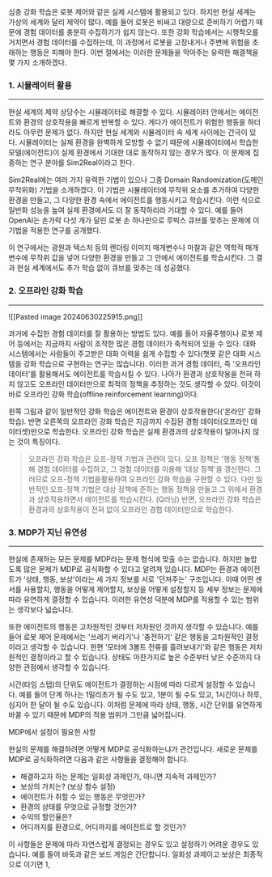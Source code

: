 심층 강화 학습은 로봇 제어와 같은 실제 시스템에 활용되고 있다. 하지만 현실 세계는 가상의 세계와 달리 제약이 많다. 예를 들어 로봇은 비싸고 대량으로 준비하기 어렵기 때문에 경험 데이터를 충분히 수집하기가 쉽지 않는다. 또한 강화 학습에서는 시행착오를 거치면서 경험 데이터를 수집하는데, 이 과정에서 로봇을 고장내거나 주변에 위험을 초래하는 행동은 피해야 한다. 이번 절에서는 이러한 문제들을 막아주는 유력한 해결책을 몇 가지 소개하겠다.

### 1. 시뮬레이터 활용
---
현실 세계의 제약 상당수는 시뮬레이터로 해결할 수 있다. 시뮬레이터 안에서는 에이전트와 환경의 상호작용을 빠르게 반복할 수 있다. 게다가 에이전트가 위험한 행동을 하더라도 아무런 문제가 없다. 하지만 현실 세계와 시뮬레이터 속 세계 사이에는 간극이 있다. 시뮬레이터는 실제 환경을 완벽하게 모방할 수 없기 때문에 시뮬레이터에서 학습한 모델(에이전트)이 실제 환경에서 기대한 대로 동작하지 않는 경우가 많다. 이 문제에 집중하는 연구 분야를 Sim2Real이라고 한다.

Sim2Real에는 여러 가지 유력한 기법이 있으나 그중 Domain Randomization(도메인 무작위화) 기법을 소개하겠다. 이 기법은 시뮬레이터에 무작위 요소를 추가하여 다양한 환경을 만들고, 그 다양한 환경 속에서 에이전트를 행동시키고 학습시킨다. 이런 식으로 일반화 성능을 높여 실제 환경에서도 더 잘 동작하리라 기대할 수 있다. 예를 들어 OpenAI는 손가락 다섯 개가 달린 로봇 손 하나만으로 루빅스 큐브를 맞추는 문제에 이 기법을 적용한 연구를 공개했다.

이 연구에서는 광원과 텍스처 등의 렌더링 이미지 매개변수나 마찰과 같은 역학적 매개변수에 무작위 값을 넣어 다양한 환경을 만들고 그 안에서 에이전트를 학습시킨다. 그 결과 현실 세계에서도 추가 학습 없이 큐브를 맞추는 데 성공했다.

### 2. 오프라인 강화 학습
---
![[Pasted image 20240630225915.png]]

과거에 수집한 경험 데이터를 잘 활용하는 방법도 있다. 예를 들어 자율주행이나 로봇 제어 등에서는 지금까지 사람이 조작한 많은 경험 데이터가 축적되어 있을 수 있다. 대화 시스템에서는 사람들이 주고받은 대화 이력을 쉽게 수집할 수 있다(챗봇 같은 대화 시스템을 강화 학습으로 구현하는 연구는 많습니다). 이러한 과거 경험 데이터, 즉 '오프라인 데이터'를 활용해서도 에이전트를 학습시킬 수 있다. 나아가 환경과 상호작용을 전혀 하지 않고도 오프라인 데이터만으로 최적의 정책을 추정하는 것도 생각할 수 있다. 이것이 바로 오프라인 강화 학습(offline reinforcement learning)이다.

왼쪽 그림과 같이 일반적인 강화 학습은 에이전트와 환경이 상호작용한다(‘온라인’ 강화 학습). 반면 오른쪽의 오프라인 강화 학습은 지금까지 수집된 경험 데이터(오프라인 데이터셋)만으로 학습한다. 오프라인 강화 학습은 실제 환경과의 상호작용이 일어나지 않는 것이 특징이다.

>오프라인 강화 학습은 오프-정책 기법과 관련이 있다. 오프 정책은 '행동 정책'통해 경험 데이터를 수집하고, 그 경험 데이터를 이용해 '대상 정책'을 갱신한다. 그러므로 오프-정책 기법을활용하여 오프라인 강화 학습을 구현할 수 있다. 다만 일반적인 오프-정책 기법은 대상 정책에 준하는 행동 정책을 만들고 그 위에서 환경과 상호작용하면서 에이전트를 학습시킨다. (Q러닝) 반면, 오프라인 강화 학습은 환경과의 상호작용이 전혀 없이 오프라인 경험 데이터만으로 학습한다.   

### 3. MDP가 지닌 유연성
---
현실에 존재하는 모든 문제를 MDP라는 문제 형식에 맞출 수는 없습니다. 하지만 놀랍도록 많은 문제가 MDP로 공식화할 수 있다고 알려져 있습니다. MDP는 환경과 에이전트가 '상태, 행동, 보상'이라는 세 가지 정보를 서로 '던져주는' 구조입니다. 이때 어떤 센서를 사용할지, 행동을 어떻게 제어할지, 보상을 어떻게 설정할지 등 세부 정보는 문제에 따라 유연하게 결정할 수 있습니다. 이러한 유연성 덕분에 MDP를 적용할 수 있는 범위는 생각보다 넓습니다.

또한 에이전트의 행동은 고차원적인 것부터 저차원인 것까지 생각할 수 있습니다. 예를 들어 로봇 제어 문제에서는 '쓰레기 버리기'나 '충전하기' 같은 행동을 고차원적인 결정이라고 생각할 수 있습니다. 한편 '모터에 3볼트 전류를 흘려보내기'와 같은 행동은 저차원적인 결정이라고 할 수 있습니다. 상태도 마찬가지로 높은 수준부터 낮은 수준까지 다양한 관점에서 생각할 수 있습니다.

시간(타임 스텝)의 단위도 에이전트가 결정하는 시점에 따라 다르게 설정할 수 있습니다. 예를 들어 단계 하나는 1밀리초가 될 수도 있고, 1분이 될 수도 있고, 1시간이나 하루, 심지어 한 달이 될 수도 있습니다. 이처럼 문제에 따라 상태, 행동, 시간 단위를 유연하게 바꿀 수 있기 때문에 MDP의 적용 범위가 그만큼 넓어집니다.

MDP에서 설정이 필요한 사항

현실의 문제를 해결하려면 어떻게 MDP로 공식화하는냐가 관건입니다. 새로운 문제를 MDP로 공식화하려면 다음과 같은 사항들을 결정해야 합니다.

- 해결하고자 하는 문제는 일회성 과제인가, 아니면 지속적 과제인가?
- 보상의 가치는? (보상 함수 설정)
- 에이전트가 취할 수 있는 행동은 무엇인가?
- 환경의 상태를 무엇으로 규정할 것인가?
- 수익의 할인율은?
- 어디까지를 환경으로, 어디까지를 에이전트로 할 것인가?

이 사항들은 문제에 따라 자연스럽게 결정되는 경우도 있고 설정하기 어려운 경우도 있습니다. 예를 들어 바둑과 같은 보드 게임은 간단합니다. 일회성 과제이고 보상은 최종적으로 이기면 1,










